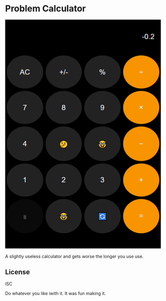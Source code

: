 # Problem Calculator

![Calculator Interface](calculator.png)

A slightly useless calculator and gets worse the longer you use use.

## License

ISC

Do whatever you like iwith it. It was fun making it.
